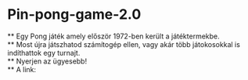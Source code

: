 # Pin-pong-game-2.0

** Egy Pong játék amely először 1972-ben került a játéktermekbe.</br>
** Most újra játszhatod számítogép ellen, vagy akár több játokosokkal is indíthattok egy turnajt.</br>
** Nyerjen az ügyesebb!</br>
** A link: 
